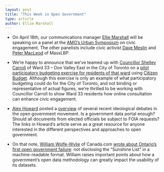 ```yaml
---
layout: post
title: "This Week in Open Government"
type: article
author: Ellie Marshall
---
```

- On April 18th, our communications manager [Ellie Marshall](http://www.opennorth.ca/team) will be speaking on a panel at the [AMO’s Urban Symposium](http://www.amo.on.ca/WCM/AMO/AMO_Content/Events/Urban_Symposium.aspx) on civic engagement. The other panelists include civic activist [Dave Meslin](http://meslin.wordpress.com/) and [Peter MacLeod](http://www.masslbp.com/people.php) of MassLBP.  

- We’re happy to announce that we’ve teamed up with [Councillor Shelley Carroll](www.shelleycarroll.ca) of Ward 33 – Don Valley East in the City of Toronto on a [pilot participatory budgeting exercise for residents of that ward](http://ward33.citizenbudget.com) using [Citizen Budget](www.citizenbudget.com). Although this exercise is only an example of what participatory budgeting could do for the City of Toronto, and not binding or representative of actual figures, we’re thrilled to be working with Councillor Carroll to show Ward 33 residents how online consultation can enhance civic engagement. 

- [Alex Howard](https://twitter.com/digiphile) posted a [overview](http://gov20.govfresh.com/beware-openwashing-question-secrecy-acknowledge-ideology/) of several recent ideological debates in the open government movement. Is a government data portal enough? Should all documents from elected officials be subject to FOIA requests? The links in Howard’s article serve as a great resource for anyone interested in the different perspectives and approaches to open government. 

- On that note, [William Wolfe-Wylie](http://o.canada.com/author/williamwolfewylie/) of Canada.com [wrote about Ontario’s first open government failure](http://o.canada.com/2013/03/28/grow-up-ontario/): not disclosing the “Sunshine List” in a machine-readable format. William raises important points about how a government’s open data methodology can greatly impact the usability of its datasets.
